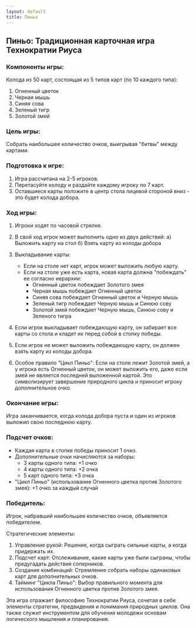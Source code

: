 ```yaml
---
layout: default
title: Пиньо
---
```


## Пиньо: Традиционная карточная игра Технократии Риуса

### Компоненты игры:
Колода из 50 карт, состоящая из 5 типов карт (по 10 каждого типа):
1. Огненный цветок
2. Черная мышь
3. Синяя сова
4. Зеленый тигр
5. Золотой змей

### Цель игры:
Собрать наибольшее количество очков, выигрывая "битвы" между картами.

### Подготовка к игре:
1. Игра рассчитана на 2-5 игроков.
2. Перетасуйте колоду и раздайте каждому игроку по 7 карт.
3. Оставшиеся карты положите в центр стола лицевой стороной вниз - это будет колода добора.

### Ход игры:
1. Игроки ходят по часовой стрелке.
2. В свой ход игрок может выполнить одно из двух действий:
   а) Выложить карту на стол
   б) Взять карту из колоды добора

3. Выкладывание карты:
    - Если на столе нет карт, игрок может выложить любую карту.
    - Если на столе уже есть карта, новая карта должна "побеждать" ее согласно иерархии:
        * Огненный цветок побеждает Золотого змея
        * Черная мышь побеждает Огненный цветок
        * Синяя сова побеждает Огненный цветок и Черную мышь
        * Зеленый тигр побеждает Черную мышь и Синюю сову
        * Золотой змей побеждает Черную мышь, Синюю сову и Зеленого тигра

4. Если игрок выкладывает побеждающую карту, он забирает все карты со стола и кладет их перед собой в стопку победы.

5. Если игрок не может выложить побеждающую карту, он должен взять карту из колоды добора.

6. Особое правило "Цикл Пиньо": Если на столе лежит Золотой змей, а у игрока есть Огненный цветок, он может выложить его, даже если змей не является последней выложенной картой. Это символизирует завершение природного цикла и приносит игроку дополнительное очко.

### Окончание игры:
Игра заканчивается, когда колода добора пуста и один из игроков выложил свою последнюю карту.

### Подсчет очков:
- Каждая карта в стопке победы приносит 1 очко.
- Дополнительные очки начисляются за наборы:
    * 3 карты одного типа: +1 очко
    * 4 карты одного типа: +2 очка
    * 5 карт одного типа: +3 очка
- "Цикл Пиньо" (использование Огненного цветка против Золотого змея): +1 очко за каждый случай

### Победитель:
Игрок, набравший наибольшее количество очков, объявляется победителем.

Стратегические элементы:
1. Управление рукой: Решение, когда сыграть сильные карты, а когда придержать их.
2. Подсчет карт: Отслеживание, какие карты уже были сыграны, чтобы предугадать действия соперников.
3. Создание комбинаций: Стремление собрать наборы одинаковых карт для дополнительных очков.
4. Тайминг "Цикла Пиньо": Выбор правильного момента для использования Огненного цветка против Золотого змея.

Эта игра отражает философию Технократии Риуса, сочетая в себе элементы стратегии, предвидения и понимания природных циклов. Она также служит инструментом для обучения молодежи основам логического мышления и планирования.

